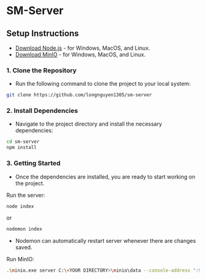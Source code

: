 # SM-Server

## Setup Instructions

- [Download Node.js](https://nodejs.org/en/download) - for Windows, MacOS, and Linux.
- [Download MinIO](https://min.io/docs/minio/windows/index.html) - for Windows, MacOS, and Linux.

### 1. Clone the Repository

- Run the following command to clone the project to your local system:

```sh
git clone https://github.com/longnguyen1305/sm-server
```

### 2. Install Dependencies

- Navigate to the project directory and install the necessary dependencies:

```sh
cd sm-server
npm install
```

### 3. Getting Started

- Once the dependencies are installed, you are ready to start working on the project.

Run the server:

```sh
node index
```

or

```sh
nodemon index
```

- Nodemon can automatically restart server whenever there are changes saved.

Run MinIO:

```sh
.\minio.exe server C:\<YOUR DIRECTORY>\minio\data --console-address ":9001"
```
